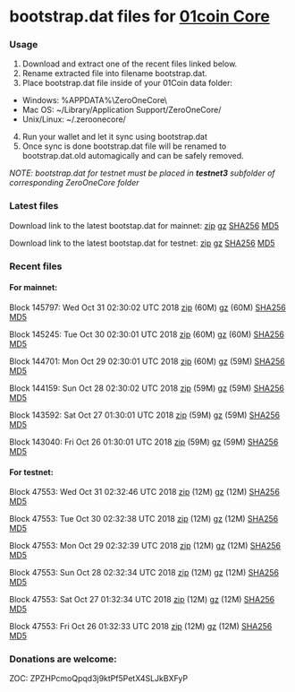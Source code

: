 # bootstrap.dat files for [01coin Core](https://01coin.io)

### Usage

1. Download and extract one of the recent files linked below.
2. Rename extracted file into filename bootstrap.dat.
3. Place bootstrap.dat file inside of your 01Coin data folder:
 - Windows: %APPDATA%\ZeroOneCore\
 - Mac OS: ~/Library/Application Support/ZeroOneCore/
 - Unix/Linux: ~/.zeroonecore/
4. Run your wallet and let it sync using bootstrap.dat
5. Once sync is done bootstrap.dat file will be renamed to bootstrap.dat.old automagically and can be safely removed.

_NOTE: bootstrap.dat for testnet must be placed in **testnet3** subfolder of corresponding ZeroOneCore folder_

### Latest files
Download link to the latest bootstap.dat for mainnet: [zip](https://files.01coin.io/mainnet/bootstrap.dat.zip) [gz](https://files.01coin.io/mainnet/bootstrap.dat.tar.gz) [SHA256](https://files.01coin.io/mainnet/sha256.txt) [MD5](https://files.01coin.io/mainnet/md5.txt)

Download link to the latest bootstap.dat for testnet: [zip](https://files.01coin.io/testnet/bootstrap.dat.zip) [gz](https://files.01coin.io/testnet/bootstrap.dat.tar.gz) [SHA256](https://files.01coin.io/testnet/sha256.txt) [MD5](https://files.01coin.io/testnet/md5.txt)

### Recent files

#### For mainnet:

Block 145797: Wed Oct 31 02:30:02 UTC 2018 [zip](https://files.01coin.io/mainnet/2018-10-31/bootstrap.dat.zip) (60M) [gz](https://files.01coin.io/mainnet/2018-10-31/bootstrap.dat.tar.gz) (60M) [SHA256](https://files.01coin.io/mainnet/2018-10-31/sha256.txt) [MD5](https://files.01coin.io/mainnet/2018-10-31/md5.txt)

Block 145245: Tue Oct 30 02:30:01 UTC 2018 [zip](https://files.01coin.io/mainnet/2018-10-30/bootstrap.dat.zip) (60M) [gz](https://files.01coin.io/mainnet/2018-10-30/bootstrap.dat.tar.gz) (60M) [SHA256](https://files.01coin.io/mainnet/2018-10-30/sha256.txt) [MD5](https://files.01coin.io/mainnet/2018-10-30/md5.txt)

Block 144701: Mon Oct 29 02:30:01 UTC 2018 [zip](https://files.01coin.io/mainnet/2018-10-29/bootstrap.dat.zip) (60M) [gz](https://files.01coin.io/mainnet/2018-10-29/bootstrap.dat.tar.gz) (59M) [SHA256](https://files.01coin.io/mainnet/2018-10-29/sha256.txt) [MD5](https://files.01coin.io/mainnet/2018-10-29/md5.txt)

Block 144159: Sun Oct 28 02:30:02 UTC 2018 [zip](https://files.01coin.io/mainnet/2018-10-28/bootstrap.dat.zip) (59M) [gz](https://files.01coin.io/mainnet/2018-10-28/bootstrap.dat.tar.gz) (59M) [SHA256](https://files.01coin.io/mainnet/2018-10-28/sha256.txt) [MD5](https://files.01coin.io/mainnet/2018-10-28/md5.txt)

Block 143592: Sat Oct 27 01:30:01 UTC 2018 [zip](https://files.01coin.io/mainnet/2018-10-27/bootstrap.dat.zip) (59M) [gz](https://files.01coin.io/mainnet/2018-10-27/bootstrap.dat.tar.gz) (59M) [SHA256](https://files.01coin.io/mainnet/2018-10-27/sha256.txt) [MD5](https://files.01coin.io/mainnet/2018-10-27/md5.txt)

Block 143040: Fri Oct 26 01:30:01 UTC 2018 [zip](https://files.01coin.io/mainnet/2018-10-26/bootstrap.dat.zip) (59M) [gz](https://files.01coin.io/mainnet/2018-10-26/bootstrap.dat.tar.gz) (59M) [SHA256](https://files.01coin.io/mainnet/2018-10-26/sha256.txt) [MD5](https://files.01coin.io/mainnet/2018-10-26/md5.txt)


#### For testnet:

Block 47553: Wed Oct 31 02:32:46 UTC 2018 [zip](https://files.01coin.io/testnet/2018-10-31/bootstrap.dat.zip) (12M) [gz](https://files.01coin.io/testnet/2018-10-31/bootstrap.dat.tar.gz) (12M) [SHA256](https://files.01coin.io/testnet/2018-10-31/sha256.txt) [MD5](https://files.01coin.io/testnet/2018-10-31/md5.txt)

Block 47553: Tue Oct 30 02:32:38 UTC 2018 [zip](https://files.01coin.io/testnet/2018-10-30/bootstrap.dat.zip) (12M) [gz](https://files.01coin.io/testnet/2018-10-30/bootstrap.dat.tar.gz) (12M) [SHA256](https://files.01coin.io/testnet/2018-10-30/sha256.txt) [MD5](https://files.01coin.io/testnet/2018-10-30/md5.txt)

Block 47553: Mon Oct 29 02:32:39 UTC 2018 [zip](https://files.01coin.io/testnet/2018-10-29/bootstrap.dat.zip) (12M) [gz](https://files.01coin.io/testnet/2018-10-29/bootstrap.dat.tar.gz) (12M) [SHA256](https://files.01coin.io/testnet/2018-10-29/sha256.txt) [MD5](https://files.01coin.io/testnet/2018-10-29/md5.txt)

Block 47553: Sun Oct 28 02:32:34 UTC 2018 [zip](https://files.01coin.io/testnet/2018-10-28/bootstrap.dat.zip) (12M) [gz](https://files.01coin.io/testnet/2018-10-28/bootstrap.dat.tar.gz) (12M) [SHA256](https://files.01coin.io/testnet/2018-10-28/sha256.txt) [MD5](https://files.01coin.io/testnet/2018-10-28/md5.txt)

Block 47553: Sat Oct 27 01:32:34 UTC 2018 [zip](https://files.01coin.io/testnet/2018-10-27/bootstrap.dat.zip) (12M) [gz](https://files.01coin.io/testnet/2018-10-27/bootstrap.dat.tar.gz) (12M) [SHA256](https://files.01coin.io/testnet/2018-10-27/sha256.txt) [MD5](https://files.01coin.io/testnet/2018-10-27/md5.txt)

Block 47553: Fri Oct 26 01:32:33 UTC 2018 [zip](https://files.01coin.io/testnet/2018-10-26/bootstrap.dat.zip) (12M) [gz](https://files.01coin.io/testnet/2018-10-26/bootstrap.dat.tar.gz) (12M) [SHA256](https://files.01coin.io/testnet/2018-10-26/sha256.txt) [MD5](https://files.01coin.io/testnet/2018-10-26/md5.txt)


### Donations are welcome:

ZOC: ZPZHPcmoQpqd3j9ktPf5PetX4SLJkBXFyP
